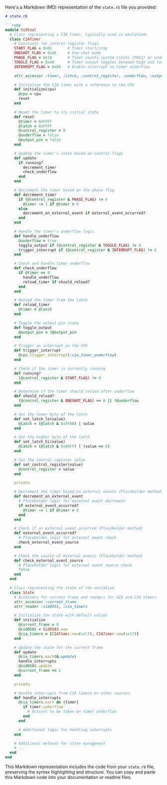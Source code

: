 Here's a Markdown (MD) representation of the `state.rb` file you provided:

```markdown
# state.rb

```ruby
module Sidtool
  # Class representing a CIA timer, typically used in emulations
  class CIATimer
    # Constants for control register flags
    START_FLAG = 0x01       # Timer start/stop
    ONESHOT_FLAG = 0x08     # One-shot mode
    PHASE_FLAG = 0x10       # Timer counts system clocks (PHI2) or underflows from other timer
    TOGGLE_FLAG = 0x40      # Timer output toggles between high and low on underflow
    INTERRUPT_FLAG = 0x80   # Enable interrupt on timer underflow

    attr_accessor :timer, :latch, :control_register, :underflow, :output_pin

    # Initialize the CIA timer with a reference to the CPU
    def initialize(cpu)
      @cpu = cpu
      reset
    end

    # Reset the timer to its initial state
    def reset
      @timer = 0xFFFF
      @latch = 0xFFFF
      @control_register = 0
      @underflow = false
      @output_pin = false
    end

    # Update the timer's state based on control flags
    def update
      if running?
        decrement_timer
        check_underflow
      end
    end

    # Decrement the timer based on the phase flag
    def decrement_timer
      if (@control_register & PHASE_FLAG) != 0
        @timer -= 1 if @timer > 0
      else
        decrement_on_external_event if external_event_occurred?
      end
    end

    # Handle the timer's underflow logic
    def handle_underflow
      @underflow = true
      toggle_output if (@control_register & TOGGLE_FLAG) != 0
      trigger_interrupt if (@control_register & INTERRUPT_FLAG) != 0
    end

    # Check and handle timer underflow
    def check_underflow
      if @timer == 0
        handle_underflow
        reload_timer if should_reload?
      end
    end

    # Reload the timer from the latch
    def reload_timer
      @timer = @latch
    end

    # Toggle the output pin state
    def toggle_output
      @output_pin = !@output_pin
    end

    # Trigger an interrupt on the CPU
    def trigger_interrupt
      @cpu.trigger_interrupt(:cia_timer_underflow)
    end

    # Check if the timer is currently running
    def running?
      (@control_register & START_FLAG) != 0
    end

    # Determine if the timer should reload after underflow
    def should_reload?
      (@control_register & ONESHOT_FLAG) == 0 || !@underflow
    end

    # Set the lower byte of the latch
    def set_latch_lo(value)
      @latch = (@latch & 0xFF00) | value
    end

    # Set the higher byte of the latch
    def set_latch_hi(value)
      @latch = (@latch & 0x00FF) | (value << 8)
    end

    # Set the control register value
    def set_control_register(value)
      @control_register = value
    end

    private

    # Decrement the timer based on external events (Placeholder method)
    def decrement_on_external_event
      # Placeholder logic for external event decrement
      if external_event_occurred?
        @timer -= 1 if @timer > 0
      end
    end

    # Check if an external event occurred (Placeholder method)
    def external_event_occurred?
      # Placeholder logic for external event check
      check_external_event_source
    end

    # Check the source of external events (Placeholder method)
    def check_external_event_source
      # Placeholder logic for external event source check
      false
    end
  end

  # Class representing the state of the emulation
  class State
    # Accessors for current frame and readers for SID and CIA timers
    attr_accessor :current_frame
    attr_reader :sid6581, :cia_timers

    # Initialize the state with default values
    def initialize
      @current_frame = 0
      @sid6581 = Sid6581.new
      @cia_timers = [CIATimer.new(self), CIATimer.new(self)]
    end

    # Update the state for the current frame
    def update
      @cia_timers.each(&:update)
      handle_interrupts
      @sid6581.update
      @current_frame += 1
    end

    private

    # Handle interrupts from CIA timers or other sources
    def handle_interrupts
      @cia_timers.each do |timer|
        if timer.underflow
          # Actions to be taken on timer underflow
        end
      end

      # Additional logic for handling interrupts
    end

    # Additional methods for state management
    # ...
  end
end
```

This Markdown representation includes the code from your `state.rb` file, preserving the syntax highlighting and structure. You can copy and paste this Markdown code into your documentation or readme files.
